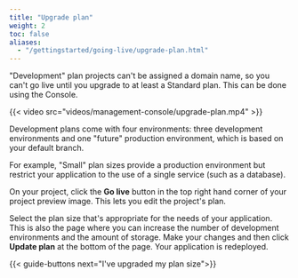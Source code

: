 ```yaml
---
title: "Upgrade plan"
weight: 2
toc: false
aliases:
  - "/gettingstarted/going-live/upgrade-plan.html"
---
```


"Development" plan projects can't be assigned a domain name,
so you can't go live until you upgrade to at least a Standard plan.
This can be done using the Console.

{{< video src="videos/management-console/upgrade-plan.mp4" >}}

Development plans come with four environments: three development environments and one "future" production environment,
which is based on your default branch.

For example, "Small" plan sizes provide a production environment
but restrict your application to the use of a single service (such as a database).

On your project, click the **Go live** button in the top right hand corner of your project preview image.
This lets you edit the project's plan.

Select the plan size that's appropriate for the needs of your application.
This is also the page where you can increase the number of development environments and the amount of storage.
Make your changes and then click **Update plan** at the bottom of the page.
Your application is redeployed.

{{< guide-buttons next="I've upgraded my plan size">}}
